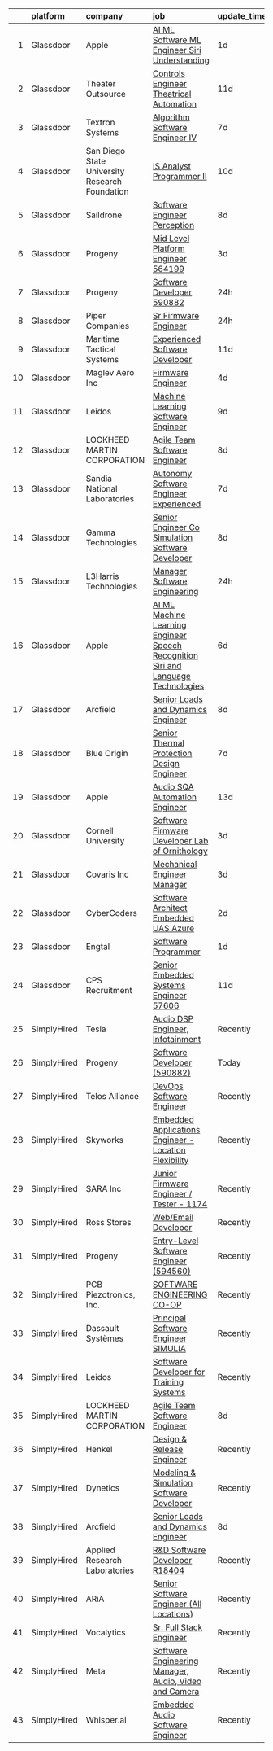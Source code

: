 

|    | platform    | company                                        | job                                                                                                                                                                                                                                                                                                                                                                                                                                                                                                                                                                                                                                                                                                                                                                                                                                                                                                                                                                                                                                                                                                                                                                                                                                                                                                                                                                                                                                                                                        | update_time   | location             |
|---:|:------------|:-----------------------------------------------|:-------------------------------------------------------------------------------------------------------------------------------------------------------------------------------------------------------------------------------------------------------------------------------------------------------------------------------------------------------------------------------------------------------------------------------------------------------------------------------------------------------------------------------------------------------------------------------------------------------------------------------------------------------------------------------------------------------------------------------------------------------------------------------------------------------------------------------------------------------------------------------------------------------------------------------------------------------------------------------------------------------------------------------------------------------------------------------------------------------------------------------------------------------------------------------------------------------------------------------------------------------------------------------------------------------------------------------------------------------------------------------------------------------------------------------------------------------------------------------------------|:--------------|:---------------------|
|  1 | Glassdoor   | Apple                                          | [AI ML   Software  ML  Engineer  Siri Understanding](https://www.glassdoor.com/partner/jobListing.htm?pos=102&ao=1110586&s=58&guid=000001839262e2ed8837b97256ea59e0&src=GD_JOB_AD&t=SR&vt=w&cs=1_9804c069&cb=1664608297995&jobListingId=1008170405429&cpc=44CD5376B8534B8F&jrtk=3-0-1ge965ookihmi801-1ge965op9ii2b800-efa2d06a4c45605b--6NYlbfkN0BvKrLyj5gPmtZO9T8euul8TCxuuKNOtzRJOomxnwSEodTz2Bc-sPZlm1JPYWoVnTELi4DV3MHhxz3vKN37-QXncUYXY_tcre90WhxeoBRsHCYRLRXIu7J17H4Z4dw8T-us7pt0Al_SOIbNGFS-lWze-b0YjVb9z_tmR3NyudyI4I4GMLwY3pLxiq1tXD24GtJvXtYY9mzwQdvi5a80d61n4Z13NNIKaI9_2Zv-DwRhK602-waLYCkLyol239EL30utgk4TOWJvBC0LEUNuIeV7VsJLOhJK2377o7YZeRPpFymUZajU-vqcjK61zF7Hq2NsGHBHD8KMTaAOj3SNAGpzyPgS9BpWSbnNCRw4-k4hsyxFSVMegGGrFB2lyEg14NUKRiCmeEr5G4FhHecpLhHfYs8xs3o_HRmzCv2VotNq2r8k8lZAPNUkbnTwYdkLyvU_q66EJutJS_62j2dvHgoe5cBfYwXNjNKHYhAKB6yMmyCfflBnussEiijaGr4vxNjGLo66bPu_YNzgWoFHt-TCT0n77uiLuxtxOwDYnW-ZBxYjpw7PO-MdjGzteLGMqdlg1cTEnw6wzNLmMJA0frEAfD5ERRxWY8we5HyGCRBxAWG6QKwRsncBMwJMWnybttwj2EUNYqzxY2hAwMIje7f4_14r3CY9ZstSlR5Il7O-4a1ygIxrSMA5_f803AVsmx_Woxq9WKGRwApH2JE_ijtnPXPykCKheQBAKHP9l37R9oPRHoYRyADUM-8MYB98Ik8H2Nv88jvrZtIfrQu4WHl9gOoYYZ-N-cnIoHC9dON5U8od1WzgeUIl6totLjaiUcv9IOnO4zg03iXM-0pzFxHN-Ecj41FaFEzo6jdk0P21L1XCTIxDcXOIjlf1p_ad3c3cNcJLZUU69bIy7jqUtl-9Kmz8UZCC1WAt0sCWpJAqH3W-4Hs_ldvM4cYXD2HnLWdPyymUZ4oWdscIy4WvsiWyO-nc8Da8orw%3D)                                                                                                     | 1d            | Cambridge, MA        |
|  2 | Glassdoor   | Theater Outsource                              | [Controls Engineer   Theatrical Automation](https://www.glassdoor.com/partner/jobListing.htm?pos=120&ao=1136043&s=58&guid=000001839262e2ed8837b97256ea59e0&src=GD_JOB_AD&t=SR&vt=w&ea=1&cs=1_220ed807&cb=1664608297996&jobListingId=1008149531471&jrtk=3-0-1ge965ookihmi801-1ge965op9ii2b800-67f7b1ecdf14d1e3-)                                                                                                                                                                                                                                                                                                                                                                                                                                                                                                                                                                                                                                                                                                                                                                                                                                                                                                                                                                                                                                                                                                                                                                            | 11d           | Syracuse, NY         |
|  3 | Glassdoor   | Textron Systems                                | [Algorithm Software Engineer IV](https://www.glassdoor.com/partner/jobListing.htm?pos=118&ao=1136043&s=58&guid=000001839262e2ed8837b97256ea59e0&src=GD_JOB_AD&t=SR&vt=w&cs=1_500ad35c&cb=1664608297996&jobListingId=1008158375340&jrtk=3-0-1ge965ookihmi801-1ge965op9ii2b800-2e4fd736068b0de0-)                                                                                                                                                                                                                                                                                                                                                                                                                                                                                                                                                                                                                                                                                                                                                                                                                                                                                                                                                                                                                                                                                                                                                                                            | 7d            | Wilmington, MA       |
|  4 | Glassdoor   | San Diego State University Research Foundation | [IS Analyst Programmer II](https://www.glassdoor.com/partner/jobListing.htm?pos=119&ao=1136043&s=58&guid=000001839262e2ed8837b97256ea59e0&src=GD_JOB_AD&t=SR&vt=w&cs=1_1f6e8fdd&cb=1664608297996&jobListingId=1008150424630&jrtk=3-0-1ge965ookihmi801-1ge965op9ii2b800-f3dab425f644b186-)                                                                                                                                                                                                                                                                                                                                                                                                                                                                                                                                                                                                                                                                                                                                                                                                                                                                                                                                                                                                                                                                                                                                                                                                  | 10d           | San Diego, CA        |
|  5 | Glassdoor   | Saildrone                                      | [Software Engineer   Perception](https://www.glassdoor.com/partner/jobListing.htm?pos=124&ao=1136043&s=58&guid=000001839262e2ed8837b97256ea59e0&src=GD_JOB_AD&t=SR&vt=w&cs=1_347fbc38&cb=1664608297996&jobListingId=1008156970798&jrtk=3-0-1ge965ookihmi801-1ge965op9ii2b800-51594aeaa2ed0247-)                                                                                                                                                                                                                                                                                                                                                                                                                                                                                                                                                                                                                                                                                                                                                                                                                                                                                                                                                                                                                                                                                                                                                                                            | 8d            | Alameda, CA          |
|  6 | Glassdoor   | Progeny                                        | [Mid Level Platform Engineer  564199 ](https://www.glassdoor.com/partner/jobListing.htm?pos=117&ao=1136043&s=58&guid=000001839262e2ed8837b97256ea59e0&src=GD_JOB_AD&t=SR&vt=w&cs=1_824622db&cb=1664608297996&jobListingId=1008166738068&jrtk=3-0-1ge965ookihmi801-1ge965op9ii2b800-36f873a77d8c6e5e-)                                                                                                                                                                                                                                                                                                                                                                                                                                                                                                                                                                                                                                                                                                                                                                                                                                                                                                                                                                                                                                                                                                                                                                                      | 3d            | Manassas, VA         |
|  7 | Glassdoor   | Progeny                                        | [Software Developer  590882 ](https://www.glassdoor.com/partner/jobListing.htm?pos=108&ao=1136043&s=58&guid=000001839262e2ed8837b97256ea59e0&src=GD_JOB_AD&t=SR&vt=w&cs=1_cb1e6df3&cb=1664608297995&jobListingId=1008175736163&jrtk=3-0-1ge965ookihmi801-1ge965op9ii2b800-8602ce586890c7bb-)                                                                                                                                                                                                                                                                                                                                                                                                                                                                                                                                                                                                                                                                                                                                                                                                                                                                                                                                                                                                                                                                                                                                                                                               | 24h           | Canonsburg, PA       |
|  8 | Glassdoor   | Piper Companies                                | [Sr  Firmware Engineer](https://www.glassdoor.com/partner/jobListing.htm?pos=112&ao=1136043&s=58&guid=000001839262e2ed8837b97256ea59e0&src=GD_JOB_AD&t=SR&vt=w&cs=1_14d7fc52&cb=1664608297996&jobListingId=1008175631016&jrtk=3-0-1ge965ookihmi801-1ge965op9ii2b800-d3152e96e55e9f48-)                                                                                                                                                                                                                                                                                                                                                                                                                                                                                                                                                                                                                                                                                                                                                                                                                                                                                                                                                                                                                                                                                                                                                                                                     | 24h           | San Diego, CA        |
|  9 | Glassdoor   | Maritime Tactical Systems                      | [Experienced Software Developer](https://www.glassdoor.com/partner/jobListing.htm?pos=103&ao=1110586&s=58&guid=000001839262e2ed8837b97256ea59e0&src=GD_JOB_AD&t=SR&vt=w&ea=1&cs=1_2f810b65&cb=1664608297995&jobListingId=1008149197652&cpc=83630893E902B957&jrtk=3-0-1ge965ookihmi801-1ge965op9ii2b800-81bb24394b5abab6--6NYlbfkN0AtR68e5gWpPxoovZgA7Udo-dcymoK0NpHFMpIgh7LYzw56sJYO5BCaP-bqJbaXFb_-ej51BS-QNSIWQaRzNmG2_RvMR4LiDIjiWnQ0kaTCf_kylRMyRIsBM2wpIDBlBWIhyaDEsQtPzD_cB10uLc6yBP3cPpsqVA5vTZpkP-AhwayiN2eDEH1kNS-S8pAfwLLe86wpjYw8UCFSzkzkt33jVtJIZvNmRqSxV8nI923X77kP_0TX6MyAIo07rfUX7x2rnIj1wSV0MVt_zER96VbDmckrd2dsP8P4jxW6oWh0SnNOwPinHPU5pj3c8H4gS6-cjUmih5thkny70p5-SdiRpbq0VtgseqoeN-X4czSrkOCxwmAaXoQtbmcSDBekACWT4Z6pWzbnT5by0C113rpdjsBynYajmqZD-SJWEhk7Zz78eugw79zUMSwsGWY9SZ4Kiqk0KrZ50B7UMU5QzeIVA-b5ApG5CwhKg1wM2PtXQORBS-uBIUbg7CDJ0Ui1RttLhrjr0inKg3l9CJahLTfZ)                                                                                                                                                                                                                                                                                                                                                                                                                                                                                                                                                                                                  | 11d           | Melbourne, FL        |
| 10 | Glassdoor   | Maglev Aero Inc                                | [Firmware Engineer](https://www.glassdoor.com/partner/jobListing.htm?pos=114&ao=1136043&s=58&guid=000001839262e2ed8837b97256ea59e0&src=GD_JOB_AD&t=SR&vt=w&ea=1&cs=1_7e999a57&cb=1664608297996&jobListingId=1008164317202&jrtk=3-0-1ge965ookihmi801-1ge965op9ii2b800-7b0872439c1fc02d-)                                                                                                                                                                                                                                                                                                                                                                                                                                                                                                                                                                                                                                                                                                                                                                                                                                                                                                                                                                                                                                                                                                                                                                                                    | 4d            | Boston, MA           |
| 11 | Glassdoor   | Leidos                                         | [Machine Learning Software Engineer](https://www.glassdoor.com/partner/jobListing.htm?pos=105&ao=1110586&s=58&guid=000001839262e2ed8837b97256ea59e0&src=GD_JOB_AD&t=SR&vt=w&cs=1_56cb0847&cb=1664608297995&jobListingId=1008154058643&cpc=C3517E2410EFB392&jrtk=3-0-1ge965ookihmi801-1ge965op9ii2b800-ae7c0370de18daf7--6NYlbfkN0CZUO70VSdYKA8PR3jfrSh5ljhqJhfDt0PzQCMubt8cRihWbmqO_-Ccw6DGinMZCyK2ZE0rkuApsHeGNKrS9WTgWTVzUq_zBkMtMKRl2EVMdGDdu3O6zficjxrw1LNdb1H9xU-dLv_XXB74BQOK0elhW8zL9Y6v8u2TAJaWLAm3Z173Ed_2oQz_6WHZ3cd1YQoIjN-Qhi3rTEVlaago2UCEGVdHEj5u78x0pxcol4JVwiZalkjSv-3KGcrkj1t0Fo1HbTDCeSfaijYZBmVtxpwRTc1zSTmwzzaiHoLXFbgBqwFV8sq77GCVuC3ACW6LK7rWvgmiXWGvHwH6zhXudjstWxV9OEcBlCUEl8tsV2akqoeOldThF70RCF50hQhSOkM1QByBqGzrJQrOWUgdvpqODg2O0tTJppaQbiS7MWB_AGywlSXdcU5JlXaLbjgY-a4c3yPQsapI867aSE3JGwtxc_fSxlYzPoT97GzK3qJbSOcDGmna9v8rfmwKHJxKOFuv9l-FZ9gRfAWGI4hsLyPL8Wnc-BSLxZatt5cGlYtNUnp3y-b1hjMH5-vwGxzGJY_fqdZvaZQh-gOBB5e0GaXIpjTQ1tbeuowzlSJPNfsCpgW35wpOQ6sSTU4i53rzLi-x_QB9te3WZg%3D%3D)                                                                                                                                                                                                                                                                                                                                                                                                                                                                       | 9d            | Arlington, VA        |
| 12 | Glassdoor   | LOCKHEED MARTIN CORPORATION                    | [Agile Team Software Engineer](https://www.glassdoor.com/partner/jobListing.htm?pos=106&ao=1110586&s=58&guid=000001839262e2ed8837b97256ea59e0&src=GD_JOB_AD&t=SR&vt=w&cs=1_c62ba761&cb=1664608297995&jobListingId=1008157427345&cpc=47CFDC01B3F81FAC&jrtk=3-0-1ge965ookihmi801-1ge965op9ii2b800-c601795b34351101--6NYlbfkN0BuMqUtaNIakuoGTB-u7I0EvtcrTK1_bHO6_bsORPCvsL7zkQUfIzpY4doIgp_GoHrdWwRHLC1L1F-NTj7I9bniL9bd7P7cGA1R3ynlaMUiL1G1I1fQGpDJM8PDMow5kSXMVLGknX_E_ksfSda1IQx-WOKLNd1bNNBCCPk3Y7j18PtqlroTicsWJE8Zi3QVxoZQ3F3LCCpDa6Ezz0beNLf9L7oTWSbOyc3kwe9OpgGbJDUejBHl9-_PeYyZAKZuqE60s4ru6g79B2nY_j33JYYqe3G7-orkiXwjDHyyrlVkZeMmEehMnVnS33pwaqpbH9pOs1Ly7pnSDWPoh0hT70OwEzlBlvmYQmkZL_yKh2rhYoCtRw59zzQ7UGAGVOXDlBY1HjfZpuX2f7qh_8gLHfLUSF9OiNAazoLSH5_tIUq78Jgl36YhqrGVAvKP3YhAzqVWNqh_ATwU0X8mnYq4opD-hX81veB0SS0ypqxRjeqrbywAcZJbainE6huXYjf6xqxSlcyA6ChmlTzIYxjgJ574OiNvpPNIVD1D8yW5-zvjeIUcMnItuT0EMqU_HTV3JX6GXtZwStd-X4iFgEBanEpTOzzwtO2SjJ_1pRUElBubslRR9c56I8VTZ4XrJk3JpP2bkLJJCgQzkw%3D%3D)                                                                                                                                                                                                                                                                                                                                                                                                                                                                             | 8d            | Manassas, VA         |
| 13 | Glassdoor   | Sandia National Laboratories                   | [Autonomy Software Engineer  Experienced ](https://www.glassdoor.com/partner/jobListing.htm?pos=121&ao=1136043&s=58&guid=000001839262e2ed8837b97256ea59e0&src=GD_JOB_AD&t=SR&vt=w&cs=1_31e4ff5d&cb=1664608297996&jobListingId=1008158317621&jrtk=3-0-1ge965ookihmi801-1ge965op9ii2b800-547e78c4383871e9-)                                                                                                                                                                                                                                                                                                                                                                                                                                                                                                                                                                                                                                                                                                                                                                                                                                                                                                                                                                                                                                                                                                                                                                                  | 7d            | Albuquerque, NM      |
| 14 | Glassdoor   | Gamma Technologies                             | [Senior Engineer   Co Simulation Software Developer](https://www.glassdoor.com/partner/jobListing.htm?pos=116&ao=1136043&s=58&guid=000001839262e2ed8837b97256ea59e0&src=GD_JOB_AD&t=SR&vt=w&cs=1_76c4a4b9&cb=1664608297996&jobListingId=1008157358274&jrtk=3-0-1ge965ookihmi801-1ge965op9ii2b800-5fe5ab05dd114255-)                                                                                                                                                                                                                                                                                                                                                                                                                                                                                                                                                                                                                                                                                                                                                                                                                                                                                                                                                                                                                                                                                                                                                                        | 8d            | Westmont, IL         |
| 15 | Glassdoor   | L3Harris Technologies                          | [Manager  Software Engineering](https://www.glassdoor.com/partner/jobListing.htm?pos=122&ao=1136043&s=58&guid=000001839262e2ed8837b97256ea59e0&src=GD_JOB_AD&t=SR&vt=w&cs=1_edf0b7c0&cb=1664608297996&jobListingId=1008173310840&jrtk=3-0-1ge965ookihmi801-1ge965op9ii2b800-9d910d3c6ad72c4d-)                                                                                                                                                                                                                                                                                                                                                                                                                                                                                                                                                                                                                                                                                                                                                                                                                                                                                                                                                                                                                                                                                                                                                                                             | 24h           | Herndon, VA          |
| 16 | Glassdoor   | Apple                                          | [AI ML   Machine Learning Engineer  Speech Recognition   Siri and Language Technologies](https://www.glassdoor.com/partner/jobListing.htm?pos=104&ao=1110586&s=58&guid=000001839262e2ed8837b97256ea59e0&src=GD_JOB_AD&t=SR&vt=w&cs=1_af44558c&cb=1664608297995&jobListingId=1008159703151&cpc=4B86475FAF393599&jrtk=3-0-1ge965ookihmi801-1ge965op9ii2b800-4f40d1ffbdbc7e78--6NYlbfkN0BvKrLyj5gPmtZO9T8euul8TCxuuKNOtzRJOomxnwSEodTz2Bc-sPZlm1JPYWoVnTE362bmPN7EoBu0G6p0_HpQ3UJ8bQEXFgF7uRsTvO-YMWnPq15QtaD6YFvZfRuZSg96NiD5iZQ6LtxJi44l8DMKiAHyAf-Bja1e0TjqeLESrfnmhBjyVRvkSBF4nXOwNIOzE6m8pTV1AHHxOjXzfSXrdljiZB1Kq9JrE6oy9q-5hlx64PYvOD_T7LFJJZ0W9mVoCgbYKROGVNmmCRI-Fxe85B_vFriz2thv1VU259gXq7HHUFj54ZKDfyroW36o758OZFARKR3b-q5kiHXvZsOfX1reMNLW6nskPWX4XKeB17ouCb6p2GqEMdmgc5qabrcKF0im7oS5a7NVCWhPp-LTJUWAnmb7KaCTtYGZcSYXw4F12HogA-PFy7_bL9YhCS6ipy7LUcWeepZGOzFE-Omt0nCvg4HWPPELcG3W_WOcsWkUbEn8Z2l-jqfN_BZTPInAjWVJ5ftw7t0BiZPSsQfLn3cNwZK-luwN5cxbHLH3QSo-bohDv8dTCRlMj7ulRfw922ft8SWr678d-fIIFHAwxnCHcCrKRFSkHF7yQpYhbVg5On3FgG254QopVCK0yQGjO8BAzWTA5a4qZ5WA0K2JZqGGPtywQLBZ_T2AW2QkiZgbz1-cqJL6OttEM4syoeRmxqqJlxCa0it1sJ3xvKDnoNOE812xNW4EJK82vUcmj3ruN3on9l26O6Mr05925s0wXJOPPdGP4PIIM0k74CbPqzMIuPHIWu8YnfMkyEuFRcWTiSmB8o2gZYr8ZRJ5T0jnSjIc0So8XiqV3JNtgTMsEzMmMpMqTu5xtxu5XfHOOTW2rORHwA88xJPSNxtfguwZGaeynGFE-6yH_dkk5cH4XdfesBuePVvdy91UqWa1Dm6N9yUv3Eifj0G-hd8ScQRLCmI282WqzQLYms6pTdubU1ae6RkMhG5GF8EsU2Nd36cEzOsG318aWBsFGFm9shNHctD9vzNdYf1Kcx39EY7YVpZ3xqpoK8c%3D) | 6d            | Cambridge, MA        |
| 17 | Glassdoor   | Arcfield                                       | [Senior Loads and Dynamics Engineer](https://www.glassdoor.com/partner/jobListing.htm?pos=101&ao=1110586&s=58&guid=000001839262e2ed8837b97256ea59e0&src=GD_JOB_AD&t=SR&vt=w&ea=1&cs=1_0a81c8ea&cb=1664608297995&jobListingId=1008156728757&cpc=43FCADCB41E5393E&jrtk=3-0-1ge965ookihmi801-1ge965op9ii2b800-1877bede92c808a3--6NYlbfkN0Aiur-s0w1ecieYSDQAiv-uLYLftpJidGWuKR3kSJYF_ksnj4VBwti5kCzrU5P_S6oeiaeDO5KLkdHiwR6E9byr8ZzH7OWR5C3O74ZvvbTZIqKbRXFn4W_dMi9Rxm0zyCJA07uJpuiz-RWq98MNVpK7ioNnLdszkOsOybj0PFtZnNStw-A7-huc9mLk-R1yZ2M-T0XYw8tzSEQ_zT5wGF_gV0XE3P-K_L99TqzQqDO45RwV8VzRDkDheROZNUVE41LZr4zicwwi8iFgEuW0FzeMf0krhsNA5TuIbKtGxR2sfJPKn5R6lDNYSd7RSRApz8Uq_-W6ZF4Y-XlYwk3ofiaE635wIc5Hyyyde-uYB7uHQ7SWv3iOXKVtttlDijVQ-gC4BpRsy2lJx361RzyRK6hVE1iJWVNLrxiZe0WNo2kpql1jiYQJbKT2ffLhf4zQ0TzH2y9WcbrmVELpng8AXmT7KJqj0W06w6dIoiDIDj8GzfzG0lO7Lk8jn6SyObVQ_XWss03xf8BZMSVjOZexn5-Ec-B7XhAi3rM%3D)                                                                                                                                                                                                                                                                                                                                                                                                                                                                                                                                                                                | 8d            | United States        |
| 18 | Glassdoor   | Blue Origin                                    | [Senior Thermal Protection Design Engineer](https://www.glassdoor.com/partner/jobListing.htm?pos=123&ao=1136043&s=58&guid=000001839262e2ed8837b97256ea59e0&src=GD_JOB_AD&t=SR&vt=w&cs=1_732ea6eb&cb=1664608297996&jobListingId=1008158936314&jrtk=3-0-1ge965ookihmi801-1ge965op9ii2b800-db01abde1a5ac49e-)                                                                                                                                                                                                                                                                                                                                                                                                                                                                                                                                                                                                                                                                                                                                                                                                                                                                                                                                                                                                                                                                                                                                                                                 | 7d            | Seattle, WA          |
| 19 | Glassdoor   | Apple                                          | [Audio SQA Automation Engineer](https://www.glassdoor.com/partner/jobListing.htm?pos=111&ao=1136043&s=58&guid=000001839262e2ed8837b97256ea59e0&src=GD_JOB_AD&t=SR&vt=w&cs=1_28d4b684&cb=1664608297996&jobListingId=1008146904400&jrtk=3-0-1ge965ookihmi801-1ge965op9ii2b800-2883d3b1dd5e8401-)                                                                                                                                                                                                                                                                                                                                                                                                                                                                                                                                                                                                                                                                                                                                                                                                                                                                                                                                                                                                                                                                                                                                                                                             | 13d           | Cupertino, CA        |
| 20 | Glassdoor   | Cornell University                             | [Software Firmware Developer   Lab of Ornithology](https://www.glassdoor.com/partner/jobListing.htm?pos=113&ao=1136043&s=58&guid=000001839262e2ed8837b97256ea59e0&src=GD_JOB_AD&t=SR&vt=w&cs=1_d312e24d&cb=1664608297996&jobListingId=1008166221020&jrtk=3-0-1ge965ookihmi801-1ge965op9ii2b800-9ebeabb46f350a9d-)                                                                                                                                                                                                                                                                                                                                                                                                                                                                                                                                                                                                                                                                                                                                                                                                                                                                                                                                                                                                                                                                                                                                                                          | 3d            | Ithaca, NY           |
| 21 | Glassdoor   | Covaris  Inc                                   | [Mechanical Engineer  Manager](https://www.glassdoor.com/partner/jobListing.htm?pos=115&ao=1136043&s=58&guid=000001839262e2ed8837b97256ea59e0&src=GD_JOB_AD&t=SR&vt=w&ea=1&cs=1_aafcd5c2&cb=1664608297996&jobListingId=1008165749926&jrtk=3-0-1ge965ookihmi801-1ge965op9ii2b800-83b84f7bd3acea72-)                                                                                                                                                                                                                                                                                                                                                                                                                                                                                                                                                                                                                                                                                                                                                                                                                                                                                                                                                                                                                                                                                                                                                                                         | 3d            | Woburn, MA           |
| 22 | Glassdoor   | CyberCoders                                    | [Software Architect  Embedded UAS  Azure ](https://www.glassdoor.com/partner/jobListing.htm?pos=109&ao=1110586&s=58&guid=000001839262e2ed8837b97256ea59e0&src=GD_JOB_AD&t=SR&vt=w&ea=1&cs=1_c067f557&cb=1664608297996&jobListingId=1008168715742&cpc=451933188B21919D&jrtk=3-0-1ge965ookihmi801-1ge965op9ii2b800-8fe8a3ee8f8c7382--6NYlbfkN0CpFJQzrgRR8WqXWK1qKKEqALWJw739KlKqr2H-MSI4eoBlI4EFrmor2FYZMP3muM3RZDYlem4fZRT9Loo3ekt-X7IhHP5TqKzsNrtc2Q01Rdj3LrheMDhFP55P6NjDo6SfKeCBgcmEDrQrifwG_3WljKK2RpJJZEkcmGXSqVE1m9Gb_oGJ2R4T11_zoGe8625BekwBOfKXg2XMW_khTrvhT3U5YXM6o9Au0E2rGZS2izrQ8sUZ5dA23dpjH7Z2R-D1rwvSpPiGB1lWAwbNmg1IEQI552lvsmFJJediq5fvTMT3mimw6SI9XbVgU1df8CajYBTHZ7dKB7CunktJuWlSHYpsIo5ijCdT6-glDHI5X15WOG-kwdnxnQG7LMZKPBuMA2d957A2dHu0prJkfJS1Mp0PRCNWtoOFCYSFg3rc47vnELh4AayUbOK0lw1yhmeFHYbWsz0TBuFiT_DN1vhKZesOPH0ja1FDPrQWwPaorUO18czjhlueaEflRgTIyRNlx9p0m3h33lxj2kfjO3p02UryDsywg9hGWTNvOuAFyyoncfNIgym--xTtmkIvy827Rss_NupYNu8BHRAcuOfTwzPjBlg04rwxqP3K1-b2ILuh1ckxCHtcqfsvckxmslaWe0S55SpJ-xp2k0W4T4JJhjyUXhbIQKR0E0BltGDwyzG_t03-W6ujICBei-LwWV3dc0L1-9-VR7kJG4PeMX6n57hyHBYGe7I9otLGCbohtIfgxZmtZ4RFjiy-kBtlotydwNtiMRTEdHtQeYUPAjIKEVRPGESIKNdSahchu3cDRd4iIOmO_tbwJcmsO-8TVgGJut4FGFfoc_XqCdYkgorl3KhrMUWEEdj9IvMvvew8iDXOznDEf938NUSuQe-7uLLxjMMayTAcAl6yLDIPXJrsinzerRcDkbxyybWp2-OFbPMKe2feHWBKJnm5-u2HhTkgTwygfyym_Zv4MEeYXpN-3tArZZs0vBiIZrBOda953qTA5ZzpE-Th)                                                                                        | 2d            | Long Beach, CA       |
| 23 | Glassdoor   | Engtal                                         | [Software Programmer](https://www.glassdoor.com/partner/jobListing.htm?pos=107&ao=1110586&s=58&guid=000001839262e2ed8837b97256ea59e0&src=GD_JOB_AD&t=SR&vt=w&ea=1&cs=1_34197ae9&cb=1664608297995&jobListingId=1008171085858&cpc=2CAED5C921A5F994&jrtk=3-0-1ge965ookihmi801-1ge965op9ii2b800-7a7f3124e0922ff7--6NYlbfkN0B7Z8t6fEMDh_BTkcJVPNJicKvZQEBTy5HSwyHa20ewqmyfWNXjNsfvmtdqiCQm-EzD4v61C0M3pQ1_5ABvHeXQ4mTlc0CN6LyZB_ympz_6ofMF-bDr4GDxX1TrfDaKJDkjr3BtEWFt9vJiPEfFsHPi0u0CYd8D_hyqHAn-ntQs88l08GxgvwRsPOoxWXcDtaKXUvffJ7w7fj-ecIBawlw3SB4BAGG2bAs41kgbuyFq-yPZCjYwV-rFTMpw0Gbn06d5-wsduNMxYM3DmTqLgqKFAcX-W6-aKtG8G5NgVIZTQgBhHQtMVUH1KkxZfCUaVFRlt-3-gVkbzkK0zkC7XZdZU0BkOnMTdc3yO4OCX5vd6kt4MyDsXMipUjUzldNuFLbieUpKMWQVYUpwkdPdp-YnKDmjMF989dj2WA2c4US-Bm3vbA25HwDSA_doaxe5xyiq7LK12B7aAE2THCoDy3_3KbbP1-o1Lm8xQDQtm-8EAoeQwOb52F-tBpjPGIa5IUt-l6CwGFui4Q%3D%3D)                                                                                                                                                                                                                                                                                                                                                                                                                                                                                                                                                                                                                 | 1d            | Tullahoma, TN        |
| 24 | Glassdoor   | CPS Recruitment                                | [Senior Embedded Systems Engineer   57606](https://www.glassdoor.com/partner/jobListing.htm?pos=110&ao=1110586&s=58&guid=000001839262e2ed8837b97256ea59e0&src=GD_JOB_AD&t=SR&vt=w&ea=1&cs=1_2979c921&cb=1664608297996&jobListingId=1008149801340&cpc=AC285F3A3ECA6BB0&jrtk=3-0-1ge965ookihmi801-1ge965op9ii2b800-25d289ac05a5d6dc--6NYlbfkN0DgoHcTH3ZibdXDbE1VvvRa3XowIWs6m5qI-FjqauRle3m8kONFkUSrxT8FSUKqy7Wz-Yvsv1ZwG-CRYWe2HD_Zj7HHQ35gSPtmpbvQZ2wvcmhZMYWoyoBbKqHtn7iGJQ2P4WjRqktvfyQ4_R1_sunaqWeABn2kQYifpHUGlHloilpAy2jqpPRwMks-W5VY0-ebtZFjSbXvTA6sX_qgviuRPETibgr4HViCLe8VubB-XhmcVHkS_5NkLLT6V4q8QmMwGna7o4voIfOH3-pIPwR__IbzO5VOBTJnYI1XCIzey3UMWKBcQhW4Mr3NPf9PZm-IVwlL-Fy6O-ttg5A6MaFkuzx3IcM0RHSui7zluTXp8vh_MeDqGuaQGLGCx_HfrgVCpv63QdoEXEgaKq2QVW0TU0urJbhtAUglHSZZbQlu2YzEukiWhtDFmIhp0vW7P14kNJUrdF-ExpiK27J0Oiab23xly-Lo_tY%3D)                                                                                                                                                                                                                                                                                                                                                                                                                                                                                                                                                                                                                                          | 11d           | Amherst, NY          |
| 25 | SimplyHired | Tesla                                          | [Audio DSP Engineer, Infotainment](https://www.simplyhired.com/job/TCu5dfyQ5a2i0gok_RJeBsz7z7UEdN-bb8A7kWTNNXGdZ-z-ZTi9pQ?q=acoustic+developer)                                                                                                                                                                                                                                                                                                                                                                                                                                                                                                                                                                                                                                                                                                                                                                                                                                                                                                                                                                                                                                                                                                                                                                                                                                                                                                                                            | Recently      | Palo Alto, CA        |
| 26 | SimplyHired | Progeny                                        | [Software Developer (590882)](https://www.simplyhired.com/job/_qleSCelhf6xoW0IWbANzxY8di64_AmcrOgKhhQa43yfJZvYMS1Naw?q=acoustic+developer)                                                                                                                                                                                                                                                                                                                                                                                                                                                                                                                                                                                                                                                                                                                                                                                                                                                                                                                                                                                                                                                                                                                                                                                                                                                                                                                                                 | Today         | Canonsburg, PA       |
| 27 | SimplyHired | Telos Alliance                                 | [DevOps Software Engineer](https://www.simplyhired.com/job/60pzz4L5D8jyQznk7xCHuh-sXpm8UKepKgOSUU5hK41ghLTOS_rCAA?q=acoustic+developer)                                                                                                                                                                                                                                                                                                                                                                                                                                                                                                                                                                                                                                                                                                                                                                                                                                                                                                                                                                                                                                                                                                                                                                                                                                                                                                                                                    | Recently      | United States        |
| 28 | SimplyHired | Skyworks                                       | [Embedded Applications Engineer - Location Flexibility](https://www.simplyhired.com/job/ZGlJGgEgywlKI9KZFnMzrsJKBwbi8vIqGipIJMflK1he7lo7hOi6Tg?q=acoustic+developer)                                                                                                                                                                                                                                                                                                                                                                                                                                                                                                                                                                                                                                                                                                                                                                                                                                                                                                                                                                                                                                                                                                                                                                                                                                                                                                                       | Recently      | Beaverton, OR        |
| 29 | SimplyHired | SARA Inc                                       | [Junior Firmware Engineer / Tester - 1174](https://www.simplyhired.com/job/Ewvlq-O8OrVgZoWDIhL274Lu0w75ObFRgVcw_yw6TUCyM1_tzlDW7g?q=acoustic+developer)                                                                                                                                                                                                                                                                                                                                                                                                                                                                                                                                                                                                                                                                                                                                                                                                                                                                                                                                                                                                                                                                                                                                                                                                                                                                                                                                    | Recently      | Colorado Springs, CO |
| 30 | SimplyHired | Ross Stores                                    | [Web/Email Developer](https://www.simplyhired.com/job/iapHcCXyBAwSCQxFgqTzcH6pCeCWlT5U6RhkIjo60dultz2bPETatw?q=acoustic+developer)                                                                                                                                                                                                                                                                                                                                                                                                                                                                                                                                                                                                                                                                                                                                                                                                                                                                                                                                                                                                                                                                                                                                                                                                                                                                                                                                                         | Recently      | Dublin, CA           |
| 31 | SimplyHired | Progeny                                        | [Entry-Level Software Engineer (594560)](https://www.simplyhired.com/job/hFZ0kpPt7g7aOxFzPksAH7fahgRzX61kk6-Gsyoh-O4nQt0YXf5-Tg?q=acoustic+developer)                                                                                                                                                                                                                                                                                                                                                                                                                                                                                                                                                                                                                                                                                                                                                                                                                                                                                                                                                                                                                                                                                                                                                                                                                                                                                                                                      | Recently      | Manassas, VA         |
| 32 | SimplyHired | PCB Piezotronics, Inc.                         | [SOFTWARE ENGINEERING CO-OP](https://www.simplyhired.com/job/l6Nph4iv8sCQAZoK6T0IR70nRUG5uZVP3gHFnSJ_rt0hLbBX_Z5Fsg?q=acoustic+developer)                                                                                                                                                                                                                                                                                                                                                                                                                                                                                                                                                                                                                                                                                                                                                                                                                                                                                                                                                                                                                                                                                                                                                                                                                                                                                                                                                  | Recently      | Cincinnati, OH       |
| 33 | SimplyHired | Dassault Systèmes                              | [Principal Software Engineer SIMULIA](https://www.simplyhired.com/job/EoyCNNBK4UDsF5Gx7YzyR7Q6olXn4fnrw8HCQt0MME2YG7Gjcx7NiA?q=acoustic+developer)                                                                                                                                                                                                                                                                                                                                                                                                                                                                                                                                                                                                                                                                                                                                                                                                                                                                                                                                                                                                                                                                                                                                                                                                                                                                                                                                         | Recently      | Waltham, MA          |
| 34 | SimplyHired | Leidos                                         | [Software Developer for Training Systems](https://www.simplyhired.com/job/bkZMqLcMEW3WoKMF4vv5LTlDXVzHoXRsF35WIS_tZNhHme0iBV-Cow?q=acoustic+developer)                                                                                                                                                                                                                                                                                                                                                                                                                                                                                                                                                                                                                                                                                                                                                                                                                                                                                                                                                                                                                                                                                                                                                                                                                                                                                                                                     | Recently      | Bethesda, MD         |
| 35 | SimplyHired | LOCKHEED MARTIN CORPORATION                    | [Agile Team Software Engineer](https://www.simplyhired.com/job/Bb51HkQy-2su1GpzhGynACvjPLYE6Wvg9mIpxfLIaj4sC19YaDYgLg?q=acoustic+developer)                                                                                                                                                                                                                                                                                                                                                                                                                                                                                                                                                                                                                                                                                                                                                                                                                                                                                                                                                                                                                                                                                                                                                                                                                                                                                                                                                | 8d            | Manassas, VA         |
| 36 | SimplyHired | Henkel                                         | [Design & Release Engineer](https://www.simplyhired.com/job/ktwZD9EkOBuoBNQlOjW3aoAOfiqygUznsMFvrBEcZiGeezvQNrS5yA?q=acoustic+developer)                                                                                                                                                                                                                                                                                                                                                                                                                                                                                                                                                                                                                                                                                                                                                                                                                                                                                                                                                                                                                                                                                                                                                                                                                                                                                                                                                   | Recently      | Madison Heights, MI  |
| 37 | SimplyHired | Dynetics                                       | [Modeling & Simulation Software Developer](https://www.simplyhired.com/job/jB9qNqjHCPSUt7TWPlOOQNFzSw9WO0p79NS63EVf_jwk1JX7BW6kbg?q=acoustic+developer)                                                                                                                                                                                                                                                                                                                                                                                                                                                                                                                                                                                                                                                                                                                                                                                                                                                                                                                                                                                                                                                                                                                                                                                                                                                                                                                                    | Recently      | Huntsville, AL       |
| 38 | SimplyHired | Arcfield                                       | [Senior Loads and Dynamics Engineer](https://www.simplyhired.com/job/ewmZjjE-VCt0grOFR0kFzm53GYDycXWhuhcTpAoa1ZYuSER0-kXQRg?q=acoustic+developer)                                                                                                                                                                                                                                                                                                                                                                                                                                                                                                                                                                                                                                                                                                                                                                                                                                                                                                                                                                                                                                                                                                                                                                                                                                                                                                                                          | 8d            | Brookpark, OH        |
| 39 | SimplyHired | Applied Research Laboratories                  | [R&D Software Developer R18404](https://www.simplyhired.com/job/iYsUoC4YVp2iNY6b_JtpfN9L4H2iAgnSxyEYjA8MjR38__eDQ3Tw0g?q=acoustic+developer)                                                                                                                                                                                                                                                                                                                                                                                                                                                                                                                                                                                                                                                                                                                                                                                                                                                                                                                                                                                                                                                                                                                                                                                                                                                                                                                                               | Recently      | Austin, TX           |
| 40 | SimplyHired | ARiA                                           | [Senior Software Engineer (All Locations)](https://www.simplyhired.com/job/TgNvdHCUSe4y2E3bSGSq7KF-I2mKSRvHVkVvFpO41lvuQuRoQAnt0Q?q=acoustic+developer)                                                                                                                                                                                                                                                                                                                                                                                                                                                                                                                                                                                                                                                                                                                                                                                                                                                                                                                                                                                                                                                                                                                                                                                                                                                                                                                                    | Recently      | Madison, VA          |
| 41 | SimplyHired | Vocalytics                                     | [Sr. Full Stack Engineer](https://www.simplyhired.com/job/9vUzBp6G0XrTqWMzBVNJip52ht545vC_jSdGqaI5Hwvwky9QThkA6g?q=acoustic+developer)                                                                                                                                                                                                                                                                                                                                                                                                                                                                                                                                                                                                                                                                                                                                                                                                                                                                                                                                                                                                                                                                                                                                                                                                                                                                                                                                                     | Recently      | Remote               |
| 42 | SimplyHired | Meta                                           | [Software Engineering Manager, Audio, Video and Camera](https://www.simplyhired.com/job/TklfHeYGBjgh8j9LZHnAOzv3cm9HlqbVVZo87bI15FqzjJa3AoKfzQ?q=acoustic+developer)                                                                                                                                                                                                                                                                                                                                                                                                                                                                                                                                                                                                                                                                                                                                                                                                                                                                                                                                                                                                                                                                                                                                                                                                                                                                                                                       | Recently      | Remote +2 locations  |
| 43 | SimplyHired | Whisper.ai                                     | [Embedded Audio Software Engineer](https://www.simplyhired.com/job/ZMTGSSKnJ3J72fSEwF45cg_M5Xxfc_s71G7wMj0GkivJRW1SXn0Liw?q=acoustic+developer)                                                                                                                                                                                                                                                                                                                                                                                                                                                                                                                                                                                                                                                                                                                                                                                                                                                                                                                                                                                                                                                                                                                                                                                                                                                                                                                                            | Recently      | San Francisco, CA    |